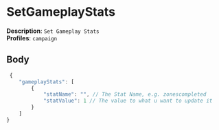 # SetGameplayStats

**Description**: `Set Gameplay Stats` \
**Profiles**: `campaign`

## Body

```js
 {
    "gameplayStats": [
        {
            "statName": "", // The Stat Name, e.g. zonescompleted
            "statValue": 1 // The value to what u want to update it
        }
    ]
}
```
